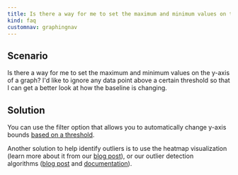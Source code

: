 ```yaml
---
title: Is there a way for me to set the maximum and minimum values on the y-axis of a graph?
kind: faq
customnav: graphingnav
---
```


## Scenario

Is there a way for me to set the maximum and minimum values on the y-axis of a graph? I'd like to ignore any data point above a certain threshold so that I can get a better look at how the baseline is changing.

## Solution

You can use the filter option that allows you to automatically change y-axis bounds [based on a threshold](/graphing).

Another solution to help identify outliers is to use the heatmap visualization (learn more about it from our [blog post](https://www.datadoghq.com/blog/detecting-outliers-cloud-infrastructure-datadog-heatmaps/)), or our outlier detection algorithms ([blog post](https://www.datadoghq.com/blog/introducing-outlier-detection-in-datadog/) and [documentation](/monitors/monitor_types/outlier)).